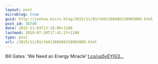 ```yaml
---
layout: post
microblog: true
guid: http://joshua.micro.blog/2015/11/03/t661366686310903809.html
post_id: 36740
date: 2015-11-03T13:18:00+1100
lastmod: 2019-07-30T17:41:27+1100
type: post
url: /2015/11/03/t661366686310903809.html
---
```

Bill Gates: ‘We Need an Energy Miracle’ [t.co/us5yEYIG3...](https://t.co/us5yEYIG3b)
